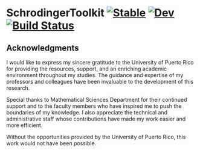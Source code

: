 # SchrodingerToolkit [![Stable](https://img.shields.io/badge/docs-stable-blue.svg)](https://walexaindre.github.io/SchrodingerToolkit.jl/stable/) [![Dev](https://img.shields.io/badge/docs-dev-blue.svg)](https://walexaindre.github.io/SchrodingerToolkit.jl/dev/) [![Build Status](https://github.com/walexaindre/SchrodingerToolkit.jl/actions/workflows/CI.yml/badge.svg?branch=main)](https://github.com/walexaindre/SchrodingerToolkit.jl/actions/workflows/CI.yml?query=branch%3Amain)


## Acknowledgments

I would like to express my sincere gratitude to the University of Puerto Rico for providing the resources, support, and an enriching academic environment throughout my studies. The guidance and expertise of my professors and colleagues have been invaluable to the development of this research. 

Special thanks to Mathematical Sciences Department for their continued support and to the faculty members who have inspired me to push the boundaries of my knowledge. I also appreciate the technical and administrative staff whose contributions have made my work easier and more efficient.

Without the opportunities provided by the University of Puerto Rico, this work would not have been possible.
